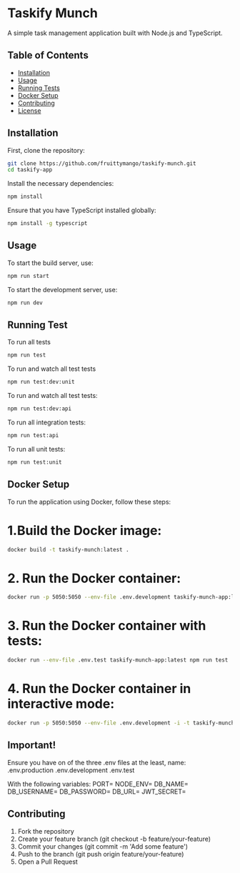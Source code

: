 # Taskify Munch

A simple task management application built with Node.js and TypeScript.

## Table of Contents

- [Installation](#installation)
- [Usage](#usage)
- [Running Tests](#running-tests)
- [Docker Setup](#docker-setup)
- [Contributing](#contributing)
- [License](#license)

## Installation

First, clone the repository:

```bash
git clone https://github.com/fruittymango/taskify-munch.git
cd taskify-app
```

Install the necessary dependencies:

```bash
npm install
```

Ensure that you have TypeScript installed globally:

```bash
npm install -g typescript
```

## Usage

To start the build server, use:

```bash
npm run start
```

To start the development server, use:

```bash
npm run dev
```

## Running Test

To run all tests

```bash
npm run test
```

To run and watch all test tests

```bash
npm run test:dev:unit
```

To run and watch all test tests:

```bash
npm run test:dev:api
```

To run all integration tests:

```bash
npm run test:api
```

To run all unit tests:

```bash
npm run test:unit
```

## Docker Setup

To run the application using Docker, follow these steps:

# 1.Build the Docker image:

```bash
docker build -t taskify-munch:latest .
```

# 2. Run the Docker container:

```bash
docker run -p 5050:5050 --env-file .env.development taskify-munch-app:latest
```

# 3. Run the Docker container with tests:

```bash
docker run --env-file .env.test taskify-munch-app:latest npm run test
```

# 4. Run the Docker container in interactive mode:

```bash
docker run -p 5050:5050 --env-file .env.development -i -t taskify-munch:latest sh
```

## Important!

Ensure you have on of the three .env files at the least, name:
.env.production
.env.development
.env.test

With the following variables:
PORT=
NODE_ENV=
DB_NAME=
DB_USERNAME=
DB_PASSWORD=
DB_URL=
JWT_SECRET=

## Contributing

1. Fork the repository
2. Create your feature branch (git checkout -b feature/your-feature)
3. Commit your changes (git commit -m 'Add some feature')
4. Push to the branch (git push origin feature/your-feature)
5. Open a Pull Request
